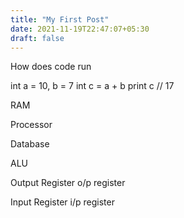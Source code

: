 ```yaml
---
title: "My First Post"
date: 2021-11-19T22:47:07+05:30
draft: false
---
```


How does code run


int a = 10, b = 7
int c = a + b
print c  // 17

RAM 

Processor

Database 

ALU

Output Register
o/p register
 
Input Register
i/p register


